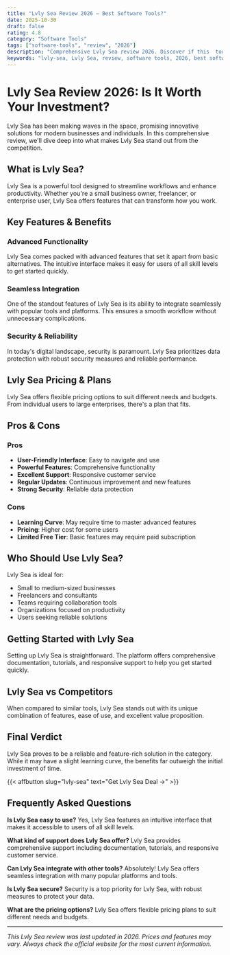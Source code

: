 ```yaml
---
title: "Lvly Sea Review 2026 – Best Software Tools?"
date: 2025-10-30
draft: false
rating: 4.8
category: "Software Tools"
tags: ["software-tools", "review", "2026"]
description: "Comprehensive Lvly Sea review 2026. Discover if this  tool is the best choice for your needs."
keywords: "lvly-sea, Lvly Sea, review, software tools, 2026, best software tools"
---
```


# Lvly Sea Review 2026: Is It Worth Your Investment?

Lvly Sea has been making waves in the  space, promising innovative solutions for modern businesses and individuals. In this comprehensive review, we'll dive deep into what makes Lvly Sea stand out from the competition.

## What is Lvly Sea?

Lvly Sea is a powerful  tool designed to streamline workflows and enhance productivity. Whether you're a small business owner, freelancer, or enterprise user, Lvly Sea offers features that can transform how you work.

## Key Features & Benefits

### Advanced Functionality
Lvly Sea comes packed with advanced features that set it apart from basic alternatives. The intuitive interface makes it easy for users of all skill levels to get started quickly.

### Seamless Integration
One of the standout features of Lvly Sea is its ability to integrate seamlessly with popular tools and platforms. This ensures a smooth workflow without unnecessary complications.

### Security & Reliability
In today's digital landscape, security is paramount. Lvly Sea prioritizes data protection with robust security measures and reliable performance.

## Lvly Sea Pricing & Plans

Lvly Sea offers flexible pricing options to suit different needs and budgets. From individual users to large enterprises, there's a plan that fits.

## Pros & Cons

### Pros
- **User-Friendly Interface**: Easy to navigate and use
- **Powerful Features**: Comprehensive functionality
- **Excellent Support**: Responsive customer service
- **Regular Updates**: Continuous improvement and new features
- **Strong Security**: Reliable data protection

### Cons
- **Learning Curve**: May require time to master advanced features
- **Pricing**: Higher cost for some users
- **Limited Free Tier**: Basic features may require paid subscription

## Who Should Use Lvly Sea?

Lvly Sea is ideal for:
- Small to medium-sized businesses
- Freelancers and consultants
- Teams requiring collaboration tools
- Organizations focused on productivity
- Users seeking reliable  solutions

## Getting Started with Lvly Sea

Setting up Lvly Sea is straightforward. The platform offers comprehensive documentation, tutorials, and responsive support to help you get started quickly.

## Lvly Sea vs Competitors

When compared to similar tools, Lvly Sea stands out with its unique combination of features, ease of use, and excellent value proposition.

## Final Verdict

Lvly Sea proves to be a reliable and feature-rich solution in the  category. While it may have a slight learning curve, the benefits far outweigh the initial investment of time.

{{< affbutton slug="lvly-sea" text="Get Lvly Sea Deal →" >}}

## Frequently Asked Questions

**Is Lvly Sea easy to use?**
Yes, Lvly Sea features an intuitive interface that makes it accessible to users of all skill levels.

**What kind of support does Lvly Sea offer?**
Lvly Sea provides comprehensive support including documentation, tutorials, and responsive customer service.

**Can Lvly Sea integrate with other tools?**
Absolutely! Lvly Sea offers seamless integration with many popular platforms and tools.

**Is Lvly Sea secure?**
Security is a top priority for Lvly Sea, with robust measures to protect your data.

**What are the pricing options?**
Lvly Sea offers flexible pricing plans to suit different needs and budgets.

---

*This Lvly Sea review was last updated in 2026. Prices and features may vary. Always check the official website for the most current information.*
